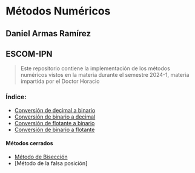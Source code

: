 # Métodos Numéricos
## Daniel Armas Ramírez
## ESCOM-IPN

> Este repositorio contiene la implementación de los métodos numéricos vistos en la materia durante el semestre 2024-1, materia impartida por el Doctor Horacio

### Índice:

* [Conversión de decimal a binario](./decimal_to_binary.cpp)
* [Conversión de binario a decimal](./binary_to_decimal.cpp)
* [Conversión de flotante a binario](./float_to_binary.cpp)
* [Conversión de binario a flotante](./binary_to_float.cpp)

#### Métodos cerrados

* [Método de Bisección](./bisection.cpp)
* [Método de la falsa posición]